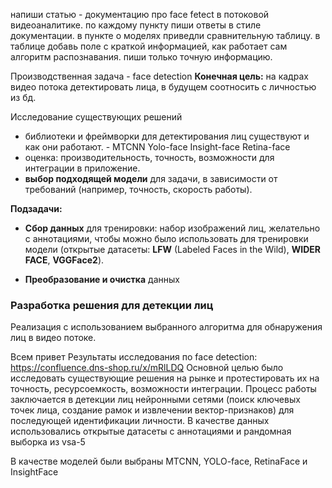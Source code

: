 напиши статью - документацию про face fetect в потоковой видеоаналитике. по каждому пункту пиши ответы в стиле документации. в пункте о моделях приведли сравнительную таблицу. в таблице добавь поле с краткой информацией, как работает сам алгоритм распознавания. 
<important> пиши только точную информацию. 

Производственная задача - face detection 
**Конечная цель:** на кадрах видео потока детектировать лица, в будущем  соотносить с личностью из бд.

Исследование существующих решений

-  библиотеки и фреймворки для детектирования лиц существуют и как они работают. - MTCNN Yolo-face Insight-face Retina-face
- оценка: производительность, точность, возможности для интеграции в приложение.
- **выбор подходящей модели** для задачи, в зависимости от требований (например, точность, скорость работы).

**Подзадачи:**

- **Сбор данных** для тренировки: набор изображений лиц, желательно с аннотациями, чтобы можно было использовать для тренировки модели (открытые датасеты: **LFW** (Labeled Faces in the Wild), **WIDER FACE**, **VGGFace2**).

- **Преобразование и очистка** данных

### Разработка решения для детекции лиц

Реализация с использованием выбранного алгоритма для обнаружения лиц в видео потоке.

Всем привет
Результаты исследования по face detection: https://confluence.dns-shop.ru/x/mRlLDQ
Основной целью было исследовать существующие решения на рынке и протестировать их на точность, ресурсоемкость, возможности интеграции. Процесс работы заключается в детекции лиц нейронными сетями (поиск ключевых точек лица, создание рамок и извлечении вектор-признаков) для последующей идентификации личности. В качестве данных использовались открытые датасеты с аннотациями и рандомная выборка из vsa-5  

В качестве моделей были выбраны  MTCNN, YOLO-face, RetinaFace и InsightFace
